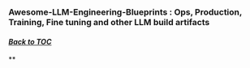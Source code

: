### Awesome-LLM-Engineering-Blueprints : Ops, Production, Training, Fine tuning and other LLM build artifacts
#### _[Back to TOC](https://github.com/xsankar/Awesome-Awesome-LLM)_
**
